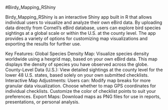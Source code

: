 #Birdy_Mapping_RShiny

Birdy_Mapping_RShiny is an interactive Shiny app built in R that allows individual users to visualize and analyze their own eBird data. By uploading data directly from Cornell’s eBird database, users can explore bird species sightings at a global scale or within the U.S. at the county level. The app provides a variety of options for customizing map visualizations and exporting the results for further use.

Key Features:
Global Species Density Map: Visualize species density worldwide using a hexgrid map, based on your own eBird data. This map displays the density of species you have observed across the globe.
County-Level Data (U.S.): View detailed sightings at the county level for the lower 48 U.S. states, based solely on your own submitted checklists.
Interactive Map Adjustments: Users can:
Modify map breaks for more granular data visualization.
Choose whether to map GPS coordinates for individual checklists.
Customize the color of checklist points to suit your preferences.
Export Maps: Download maps as PNG files for use in reports, presentations, or personal analysis.

